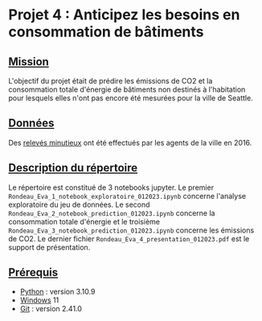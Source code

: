 # **Projet 4 : Anticipez les besoins en consommation de bâtiments**
## <u>Mission</u>
L'objectif du projet était de prédire les émissions de CO2 et la consommation totale d'énergie de bâtiments non destinés à l'habitation pour lesquels elles n'ont pas encore été mesurées pour la ville de Seattle.

## <u>Données</u>
Des [relevés minutieux](https://data.seattle.gov/dataset/2016-Building-Energy-Benchmarking/2bpz-gwpy) ont été effectués par les agents de la ville en 2016. 

## <u>Description du répertoire</u>
Le répertoire est constitué de 3 notebooks jupyter. Le premier `Rondeau_Eva_1_notebook_exploratoire_012023.ipynb` concerne l'analyse exploratoire du jeu de données. Le second `Rondeau_Eva_2_notebook_prediction_012023.ipynb` concerne la consommation totale d'énergie et le troisième `Rondeau_Eva_3_notebook_prediction_012023.ipynb` concerne les émissions de CO2.
Le dernier fichier `Rondeau_Eva_4_presentation_012023.pdf` est le support de présentation.

## <u>Prérequis</u>
* [Python](https://www.python.org/downloads/release/python-3109/) : version 3.10.9
* [Windows](https://www.microsoft.com/fr-fr/software-download/windows11) 11 
* [Git](https://git-scm.com/downloads) : version 2.41.0
